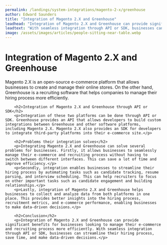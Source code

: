 ```yaml
---
permalink: /landings/system-integrations/magento-2-x/greenhouse
author: Edward Saunders
title: "Integration of Magento 2.X and Greenhouse"
leadhead: "Integration of Magento 2.X and Greenhouse can provide significant benefits for businesses looking to manage their e-commerce and recruiting process more efficiently"
leadtext: "With seamless integration through API or SDK, businesses can streamline their hiring process, save time, and make data-driven decisions."
image: /assets/images/articles/people-sitting-near-table.webp
---
```

<div class="arttext">        <h1>Integration of Magento 2.X and Greenhouse</h1>
        <p>Magento 2.X is an open-source e-commerce platform that allows businesses to create and manage their online stores. On the other hand, Greenhouse is a recruiting software that helps companies to manage their hiring process more efficiently.</p>
        
        <h2>Integration of Magento 2.X and Greenhouse through API or SDK</h2>
        <p>Integration of these two platforms can be done through API or SDK. Greenhouse provides an API that allows developers to build custom integrations between Greenhouse and other software platforms, including Magento 2.X. Magento 2.X also provides an SDK for developers to integrate third-party platforms into their e-commerce site.</p>
        
        <h2>Problems their integration solves</h2>
        <p>Integrating Magento 2.X and Greenhouse can solve several problems for businesses. Firstly, it allows businesses to seamlessly manage their e-commerce and recruiting process without having to switch between different interfaces. This can save a lot of time and improve efficiency.</p>
        <p>Secondly, integration enables businesses to streamline their hiring process by automating tasks such as candidate tracking, resume parsing, and interview scheduling. This can help recruiters to focus on other important tasks such as candidate engagement and building relationships.</p>
        <p>Lastly, integration of Magento 2.X and Greenhouse helps businesses to collect and analyze data from both platforms in one place. This provides better insights into the hiring process, recruitment metrics, and e-commerce performance, enabling businesses to make data-driven decisions.</p>
        
        <h2>Conclusion</h2>
        <p>Integration of Magento 2.X and Greenhouse can provide significant benefits for businesses looking to manage their e-commerce and recruiting process more efficiently. With seamless integration through API or SDK, businesses can streamline their hiring process, save time, and make data-driven decisions.</p>
</div>